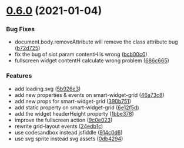 # [0.6.0](https://github.com/xiaoluoboding/vue-smart-widget/compare/v0.5.5...v0.6.0) (2021-01-04)


### Bug Fixes

* document.body.removeAttribute will remove the class attribute bug ([b72d725](https://github.com/xiaoluoboding/vue-smart-widget/commit/b72d7254208d4eefeebcaf6d5d21fd6c83c253e3))
* fix the bug of slot param contentH is wrong ([bcb00c0](https://github.com/xiaoluoboding/vue-smart-widget/commit/bcb00c0c267c80a5fdab4035964e1ae6efdb0e29))
* fullscreen widget contentH calculate wrong problem ([686c665](https://github.com/xiaoluoboding/vue-smart-widget/commit/686c6656bd453d2f269eb757ae054e06ddd57322))


### Features

* add loading.svg ([5b926e3](https://github.com/xiaoluoboding/vue-smart-widget/commit/5b926e31ed3f575b62383cf9606523340acb0f6b))
* add new properties & events on smart-widget-grid ([46a73c8](https://github.com/xiaoluoboding/vue-smart-widget/commit/46a73c8e28b610f13660eca71b16986341d29777))
* add new props for smart-widget-grid ([390b751](https://github.com/xiaoluoboding/vue-smart-widget/commit/390b75175d77d1f41f9a07359e23ee6ce9acd059))
* add static property on smart-widget-grid ([6e12f5d](https://github.com/xiaoluoboding/vue-smart-widget/commit/6e12f5d3e99091925b84c206c3a878c793b3c5ef))
* add the widget headerHeight property ([1bbe378](https://github.com/xiaoluoboding/vue-smart-widget/commit/1bbe378fe5b06ab95efe16bec76ceb38ab8e3ce7))
* improve the fullscreen action ([9c0e023](https://github.com/xiaoluoboding/vue-smart-widget/commit/9c0e023ac8176d9402a9b956c58bbdb33a0fb671))
* rewrite grid-layout events ([24edb1c](https://github.com/xiaoluoboding/vue-smart-widget/commit/24edb1c855fa9c36e98a3a60867e8da14148337e))
* use codesandbox instead jsfiddle ([914c0d6](https://github.com/xiaoluoboding/vue-smart-widget/commit/914c0d695d1df34f0d2d279df474dca5772fbeb4))
* use svg sprite instead svg assets ([0db4294](https://github.com/xiaoluoboding/vue-smart-widget/commit/0db4294d62fbd945baf68e893f5136514b22e13c))



